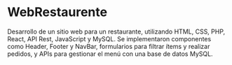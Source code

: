 # WebRestaurente
Desarrollo de un sitio web para un restaurante, utilizando HTML, CSS, PHP, React, API Rest, JavaScript y MySQL. Se implementaron componentes como Header, Footer y NavBar, formularios para filtrar ítems y realizar pedidos, y APIs para gestionar el menú con una base de datos MySQL.
